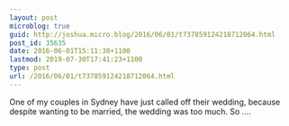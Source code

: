 ```yaml
---
layout: post
microblog: true
guid: http://joshua.micro.blog/2016/06/01/t737859124218712064.html
post_id: 35635
date: 2016-06-01T15:11:38+1100
lastmod: 2019-07-30T17:41:23+1100
type: post
url: /2016/06/01/t737859124218712064.html
---
```

One of my couples in Sydney have just called off their wedding, because despite wanting to be married, the wedding was too much. So ....
